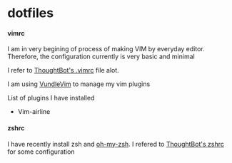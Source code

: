 # dotfiles

#### vimrc

I am in very begining of process of making VIM by everyday editor. Therefore,
the configuration currently is very basic and minimal

I refer to [ThoughtBot's
.vimrc](https://github.com/thoughtbot/dotfiles/blob/master/vimrc) file alot.

I am using [VundleVim](https://github.com/VundleVim/Vundle.vim) to manage my
vim plugins

List of plugins I have installed
  - Vim-airline

#### zshrc

I have recently install zsh and
[oh-my-zsh](https://github.com/robbyrussell/oh-my-zsh). I refered to
[ThoughtBot's
zshrc](https://github.com/thoughtbot/dotfiles/tree/master/zsh/configs) for
some configuration
